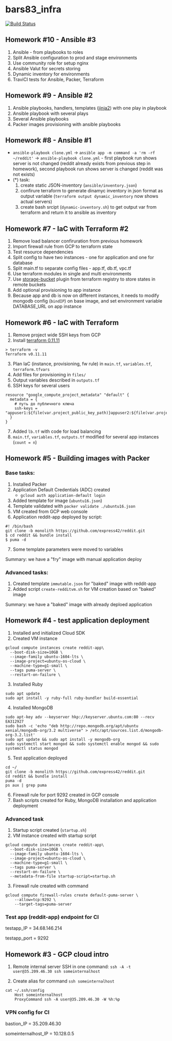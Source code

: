 # bars83_infra
[![Build Status](https://travis-ci.com/otus-devops-2019-05/bars83_infra.png)](https://travis-ci.com/otus-devops-2019-05/bars83_infra)
## Homework #10 - Ansible #3
1) Ansible - from playbooks to roles
2) Split Ansible configuration to prod and stage environments
3) Use community role for setup nginx
4) Ansible Valut for secrets storing
5) Dynamic inventory for environments
6) TraviCI tests for Ansible, Packer, Terraform


## Homework #9 - Ansible #2
1) Ansible playbooks, handlers, templates ([jinja2](http://jinja.pocoo.org/docs/2.10/)) with one play in playbook
2) Ansible playbook with several plays
3) Several Ansible playbooks
4) Packer images provisioning with ansible playbooks


## Homework #8 - Ansible #1
* ``ansible-playbook clone.yml`` -> ``ansible app -m command -a 'rm -rf ~/reddit'`` -> ``ansible-playbook clone.yml`` - first playbook run shows server is not changed (reddit already exists from previous step in homework), second playbook run shows server is changed (reddit was not exists)
* (*) task:
  1. create static JSON-inventory (``ansible/inventory.json``)
  2. confirure terraform to generate dinamyc inventory in json format as output variable (``terraform output dynamic_inventory`` now shows actual servers)
  3. create bash srcipt (``dynamic-inventory.sh``) to get output var from terraform and return it to ansible as inventory

## Homework #7 - IaC with Terraform #2
1) Remove load balancer confiruration from previous homework
2) Import firewall rule from GCP to terraform state
3) Test resource dependencies
4) Split config to have two instances - one for application and one for database
5) Split main.tf to separate config files - app.tf, db.tf, vpc.tf
6) Use terraform modules in single and multi environments
7) Use [storage-bucket](https://registry.terraform.io/modules/SweetOps/storage-bucket/google) plugin from terraform registry to store states in remote buckets
8) Add optional provisioning to app instance
9) Because app and db is now on different instances, it needs to modify mongodb config (``bindIP``) on base image, and set environment variable DATABASE_URL on app instance


## Homework #6 - IaC with Terraform
1) Remove project wide SSH keys from GCP
2) Install [terraform 0.11.11](https://releases.hashicorp.com/terraform/0.11.11/terraform_0.11.11_linux_amd64.zip)
```
> terraform -v                                                              
Terraform v0.11.11
```
3) Plan IaC (instance, provisioning, fw rule) in ``main.tf``, ``variables.tf``, ``terraform.tfvars``
4) Add files for provisioning in ``files/``
5) Output variables described in ``outputs.tf``
6) SSH keys for several users
```
resource "google_compute_project_metadata" "default" {
  metadata = {
    # путь до публичного ключа
    ssh-keys = "appuser1:${file(var.project_public_key_path)}appuser2:${file(var.project_public_key_path)}"
  }
}
```
7) Added ``lb.tf`` with code for load balancing
8) ``main.tf``, ``variables.tf``, ``outputs.tf`` modified for several app instances (``count = n``)






## Homework #5 - Building images with Packer

### Base tasks:
1) Installed Packer  
2) Application Default Credentials (ADC) created
    - `gcloud auth application-default login`
3) Added template for image (`ubuntu16.json`)
4) Template validated with `packer validate ./ubuntu16.json`
5) VM created from GCP web console
6) Application reddit-app deployed by script:
```
#! /bin/bash
git clone -b monolith https://github.com/express42/reddit.git
$ cd reddit && bundle install
$ puma -d 
```
7) Some template parameters were moved to variables

Summary: we have a "fry" image with manual application deploy

### Advanced tasks:
1) Created template `immutable.json` for "baked" image with reddit-app
2) Added script `create-redditvm.sh` for VM creation based on "baked" image

Summary: we have a "baked" image with already deploed application

## Homework #4 - test application deployment
1) Installed and initialized Cloud SDK 
2) Created VM instance
```
gcloud compute instances create reddit-app\
  --boot-disk-size=10GB \
  --image-family ubuntu-1604-lts \
  --image-project=ubuntu-os-cloud \
  --machine-type=g1-small \
  --tags puma-server \
  --restart-on-failure \
```
3) Installed Ruby
```
sudo apt update
sudo apt install -y ruby-full ruby-bundler build-essential
```
4) Installed MongoDB
```
sudo apt-key adv --keyserver hkp://keyserver.ubuntu.com:80 --recv EA312927
sudo bash -c 'echo "deb http://repo.mongodb.org/apt/ubuntu xenial/mongodb-org/3.2 multiverse" > /etc/apt/sources.list.d/mongodb-org-3.2.list'
sudo apt update && sudo apt install -y mongodb-org
sudo systemctl start mongod && sudo systemctl enable mongod && sudo systemctl status mongod
```
5) Test application deployed
```
cd ~/
git clone -b monolith https://github.com/express42/reddit.git
cd reddit && bundle install
puma -d
ps aux | grep puma
```
6) Firewall rule for port 9292 created in GCP console
7) Bash scripts created for Ruby, MongoDB installation and application deployment

### Advanced task
1) Startup script created (```startup.sh```)
2) VM instance created with startup script
```
gcloud compute instances create reddit-app\
  --boot-disk-size=10GB \
  --image-family ubuntu-1604-lts \
  --image-project=ubuntu-os-cloud \
  --machine-type=g1-small \
  --tags puma-server \
  --restart-on-failure \
  --metadata-from-file startup-script=startup.sh
```
3) Firewall rule created with command
```
gcloud compute firewall-rules create default-puma-server \
    --allow=tcp:9292 \
    --target-tags=puma-server
```
### Test app (reddit-app) endpoint for CI
testapp_IP = 34.68.146.214

testapp_port = 9292


## Homework #3 - GCP cloud intro
1) Remote internal server SSH in one command:
```ssh -A -t user@35.209.46.30 ssh someinternalhost```

2) Create alias for command ```ssh someinternalhost```
```
cat ~/.ssh/config
	Host someinternalhost
	ProxyCommand ssh -A user@35.209.46.30 -W %h:%p
```

### VPN config for CI

bastion_IP = 35.209.46.30

someinternalhost_IP = 10.128.0.5
